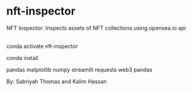 # nft-inspector
NFT Inspector: Inspects assets of NFT collections using opensea.io api<br><br>

conda activate nft-inspector

conda install

pandas
matplotlib
numpy
streamlit
requests
web3
pandas

By: Sabriyah Thomas and Kalim Hassan
